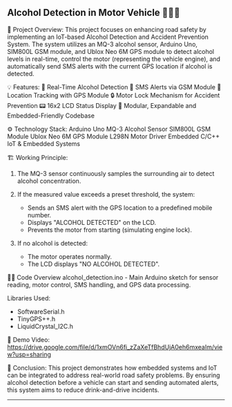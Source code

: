 Alcohol Detection in Motor Vehicle 🚗🍻🚨
------------------------------------------
📌 Project Overview:
This project focuses on enhancing road safety by implementing an IoT-based Alcohol Detection and Accident Prevention System. The system utilizes an MQ-3 alcohol sensor, Arduino Uno, SIM800L GSM module, and Ublox Neo 6M GPS module to detect alcohol levels in real-time, control the motor (representing the vehicle engine), and automatically send SMS alerts with the current GPS location if alcohol is detected.

💡 Features:
🚗 Real-Time Alcohol Detection
📡 SMS Alerts via GSM Module
📍 Location Tracking with GPS Module
🔒 Motor Lock Mechanism for Accident Prevention
📟 16x2 LCD Status Display
💾 Modular, Expandable and Embedded-Friendly Codebase

⚙️ Technology Stack:
Arduino Uno
MQ-3 Alcohol Sensor
SIM800L GSM Module
Ublox Neo 6M GPS Module
L298N Motor Driver
Embedded C/C++
IoT & Embedded Systems

🏗️ Working Principle:
1. The MQ-3 sensor continuously samples the surrounding air to detect alcohol concentration.
2. If the measured value exceeds a preset threshold, the system:
   - Sends an SMS alert with the GPS location to a predefined mobile number.
   - Displays "ALCOHOL DETECTED" on the LCD.
   - Prevents the motor from starting (simulating engine lock).

3. If no alcohol is detected:
   - The motor operates normally.
   - The LCD displays "NO ALCOHOL DETECTED".

🧑‍💻 Code Overview
alcohol_detection.ino - Main Arduino sketch for sensor reading, motor control, SMS handling, and GPS data processing.

Libraries Used:
- SoftwareSerial.h
- TinyGPS++.h
- LiquidCrystal_I2C.h

🎥 Demo Video: https://drive.google.com/file/d/1xmOVn6fi_zZaXeTfBhdUjA0eh6mxeaIm/view?usp=sharing

💬 Conclusion:
This project demonstrates how embedded systems and IoT can be integrated to address real-world road safety problems. By ensuring alcohol detection before a vehicle can start and sending automated alerts, this system aims to reduce drink-and-drive incidents.

-------------------------------------------------------------------------------------------------------------------------------------------------------------------------------------------------------------------------------------------------------------------------------
